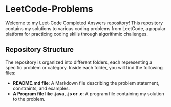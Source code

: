 # LeetCode-Problems

Welcome to my Leet-Code Completed Answers repository! This repository contains my solutions to various coding problems from LeetCode, a popular platform for practicing coding skills through algorithmic challenges.

## Repository Structure

The repository is organized into different folders, each representing a specific problem or category. Inside each folder, you will find the following files:

- **README.md file**: A Markdown file describing the problem statement, constraints, and examples.
- **A Program file like .java, .js or .c**: A program file containing my solution to the problem.


